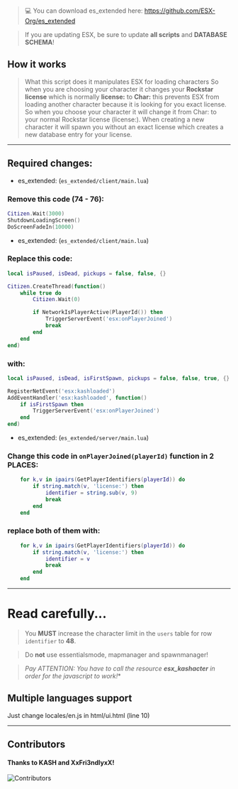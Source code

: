 > 💻 You can download es_extended here: https://github.com/ESX-Org/es_extended

> If you are updating ESX, be sure to update **all scripts** and **DATABASE SCHEMA**!

## How it works
> What this script does it manipulates ESX for loading characters
So when you are choosing your character it changes your **Rockstar license** which is normally **license:** to **Char:** this prevents ESX from loading another character because it is looking for you exact license. So when you choose your character it will change it from Char: to your normal Rockstar license (license:). When creating a new character it will spawn you without an exact license which creates a new database entry for your license.

___

## Required changes:

* es_extended: (`es_extended/client/main.lua`)

### Remove this code (74 - 76):
```lua
Citizen.Wait(3000)
ShutdownLoadingScreen()
DoScreenFadeIn(10000)
```

* es_extended: (`es_extended/client/main.lua`)

### Replace this code:

```lua
local isPaused, isDead, pickups = false, false, {}

Citizen.CreateThread(function()
	while true do
		Citizen.Wait(0)

		if NetworkIsPlayerActive(PlayerId()) then
			TriggerServerEvent('esx:onPlayerJoined')
			break
		end
	end
end)
```

### with:

```lua
local isPaused, isDead, isFirstSpawn, pickups = false, false, true, {}

RegisterNetEvent('esx:kashloaded')
AddEventHandler('esx:kashloaded', function()
	if isFirstSpawn then
		TriggerServerEvent('esx:onPlayerJoined')
	end
end)
```

* es_extended: (`es_extended/server/main.lua`)

### Change this code in `onPlayerJoined(playerId)` function in 2 PLACES:

```lua
	for k,v in ipairs(GetPlayerIdentifiers(playerId)) do
		if string.match(v, 'license:') then
			identifier = string.sub(v, 9)
			break
		end
	end
```

### replace both of them with:


```lua
	for k,v in ipairs(GetPlayerIdentifiers(playerId)) do
		if string.match(v, 'license:') then
			identifier = v
			break
		end
	end
```

___

# Read carefully...
> You **MUST** increase the character limit in the `users` table for row `identifier` to **48**.

> Do **not** use essentialsmode, mapmanager and spawnmanager!

> *Pay ATTENTION: You have to call the resource **esx_kashacter** in order for the javascript to work!**

## Multiple languages support
Just change locales/en.js in html/ui.html (line 10)

___

## Contributors

#### Thanks to KASH and XxFri3ndlyxX! 

![Contributors](https://contributors-img.web.app/image?repo=fivem-ex/esx_kashacter)
